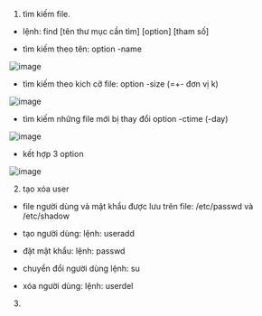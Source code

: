 1. tìm kiếm file.

- lệnh: find [tên thư mục cần tìm] [option]  [tham số]
      
- tìm kiếm theo tên: option -name

![image](https://user-images.githubusercontent.com/95491130/181404019-f56480a5-a49b-4fb5-ad3e-a7a7f8f2267e.png)

- tìm kiếm theo kich cỡ file: option -size (=+- đơn vị k)

![image](https://user-images.githubusercontent.com/95491130/181404358-e14bce1d-b3fd-4c28-ab3e-e6ab5e77f7c9.png)

- tìm kiếm những file mới bị thay đổi option -ctime (-day)

![image](https://user-images.githubusercontent.com/95491130/181404521-f460fc24-0943-4ec7-b0a8-37c65515831b.png)

- kết hợp 3 option

![image](https://user-images.githubusercontent.com/95491130/181404702-16523da8-5da4-4d48-b4a9-5689050d7e0f.png)

2. tạo xóa user

- file người dùng và mật khẩu được lưu trên file: /etc/passwd và /etc/shadow

- tạo người dùng:             lệnh: useradd

- đặt mật khẩu:               lệnh: passwd

- chuyển đổi người dùng       lệnh: su

- xóa người dùng:             lệnh: userdel

3. 


